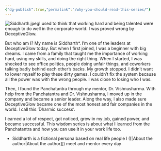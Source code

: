 ```yaml
---
{"dg-publish":true,"permalink":"/why-you-should-read-this-series/"}
---
```


![Siddharth.jpeg](/img/user/Siddharth.jpeg)I used to think that working hard and being talented were enough to do well in the corporate world. I was proved wrong by DeceptiveGlow.

But who am I? My name is Siddharth*. I’m one of the leaders at DeceptiveGlow today. But when I first joined, I was a beginner with big dreams. I came from a family that taught me the importance of working hard, using my skills, and doing the right thing. When I started, I was shocked to see office politics, people doing unfair things, and coworkers talking badly behind each other’s backs. My growth stopped. I didn’t want to lower myself to play these dirty games. I couldn’t fix the system because all the power was with the wrong people. I was close to losing who I was.

Then, I found the Panchatantra through my mentor, Dr. Vishnusharma. With help from the Panchatantra and Dr. Vishnusharma, I moved up in the company and became a senior leader. Along the way, I also made sure DeceptiveGlow became one of the most honest and fair companies in the world. I call this ‘Dharmic success’.

I earned a lot of respect, got noticed, grew in my job, gained power, and became successful. This wisdom series is about what I learned from the Panchatantra and how you can use it in your work life too.

* Siddharth is a fictional persona based on real life people I ([[About the author\|About the author]]) meet and mentor every day